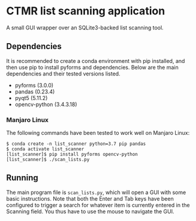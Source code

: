 # CTMR list scanning application
A small GUI wrapper over an SQLite3-backed list scanning tool.

## Dependencies
It is recommended to create a conda environment with pip installed,
and then use pip to install pyforms and dependencies. Below are the main
dependencies and their tested versions listed.

- pyforms (3.0.0)
- pandas (0.23.4)
- pyqt5 (5.11.2)
- opencv-python (3.4.3.18)

### Manjaro Linux
The following commands have been tested to work well on Manjaro Linux:
```
$ conda create -n list_scanner python=3.7 pip pandas
$ conda activate list_scanner
[list_scanner]$ pip install pyforms opencv-python
[list_scanner]$ ./scan_lists.py
```

## Running
The main program file is `scan_lists.py`, which will open a GUI with some basic
instructions.  Note that both the Enter and Tab keys have been configured to
trigger a search for whatever item is currently entered in the Scanning field.
You thus have to use the mouse to navigate the GUI.
